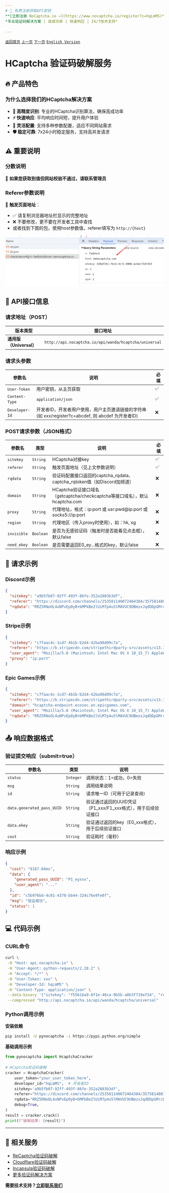 ```yaml
---
# 🚀 免费注册获取API密钥
**[立即注册 NoCaptcha.io →](https://www.nocaptcha.io/register?c=hqLmMS)**  
*专业验证码解决方案 | 高成功率 | 快速响应 | 24/7技术支持*

---
```


[`返回首页`](../README.md)    [`上一页`](recaptcha.md)      [`下一页`](incapsula.md)  [`English Version`](../en-US/hcaptcha.md)

# HCaptcha 验证码破解服务

## 🔥 产品特色

### 为什么选择我们的HCaptcha解决方案

* **🎯 高精度识别**: 专业的HCaptcha识别算法，确保高成功率
* **⚡ 快速响应**: 平均响应时间短，提升用户体验
* **🔧 灵活配置**: 支持多种参数配置，适应不同网站需求
* **🛡️ 稳定可靠**: 7x24小时稳定服务，支持高并发请求

## ⚠️ 重要说明

### 分数说明
🚨 **如果您获取到值但网站校验不通过，请联系管理员**

### Referer参数说明
🚨 **触发页面地址**：
- ✅ 请复制浏览器地址栏显示的完整地址
- ❌ 不要修改，更不要在开发者工具中查找
- 或者找到下图的包，使用host参数值，referer填写为 `http://{host}`

![HCaptcha参数获取](/images/hcaptcha/img.png)

## 🔗 API接口信息

### 请求地址（POST）

| 版本类型 | 接口地址 |
|---------|---------|
| **通用版（Universal）** | `http://api.nocaptcha.io/api/wanda/hcaptcha/universal` |

### 请求头参数

| 参数名 | 说明 | 必填 |
|--------|------|------|
| `User-Token` | 用户密钥，从主页获取 | ✅ |
| `Content-Type` | `application/json` | ✅ |
| `Developer-Id` | 开发者ID，开发者用户使用，用户主页邀请链接的字符串(如 xxx/register?c=abcdef, 则 abcdef 为开发者ID) | ❌ |

### POST请求参数（JSON格式）

| 参数名 | 类型 | 说明 | 必填 |
|--------|------|------|------|
| `sitekey` | `String` | HCaptcha对接key | ✅ |
| `referer` | `String` | 触发页面地址（见上文参数说明） | ✅ |
| `rqdata` | `String` | 验证码配置接口返回的captcha_rqdata、captcha_rqtoken值（如Discord加频道） | ❌ |
| `domain` | `String` | HCaptcha验证接口域名（getcaptcha/checkcaptcha等接口域名），默认hcaptcha.com | ❌ |
| `proxy` | `String` | 代理地址，格式：ip:port 或 usr:pwd@ip:port 或 socks5://ip:port | ❌ |
| `region` | `String` | 代理地区（传入proxy时使用），如：hk, sg | ❌ |
| `invisible` | `Boolean` | 是否为无感验证码（触发时是否能看见点击框），默认false | ❌ |
| `need_ekey` | `Boolean` | 是否需要返回E0_ey...格式的key，默认false | ❌ |

## 📝 请求示例

### Discord示例
```json
{
  "sitekey": "a9b5fb07-92ff-493f-86fe-352a2803b3df",
  "referer": "https://discord.com/channels/253581140072464384/357581480110850049",
  "rqdata": "RRZ5RNoOL4uNPvEp0yB+bMPkBe2lUiM7p4u5lMAVUC9UBmzxJqdDDpGMrcDNApg/DDAQNIIlwEn2dLr7dZMg32I2bi523ZRfkAKpKxxg1sqnVW0xR9Y9ZCcwv54EiHeEqQ+iipixAVozAb6LjtwzNm2H9L15iSN8QfVrcp0Z"
}
```

### Stripe示例
```json
{
  "sitekey": "c7faac4c-1cd7-4b1b-b2d4-42ba98d09c7a",
  "referer": "https://b.stripecdn.com/stripethirdparty-srv/assets/v13.1/HCaptcha.html?id=ab2764cd-d392-4fd0-81b4-9de6c4144c31&origin=https%3A%2F%2Fjs.stripe.com",
  "user_agent": "Mozilla/5.0 (Macintosh; Intel Mac OS X 10_15_7) AppleWebKit/537.36 (KHTML, like Gecko) Chrome/114.0.0.0 Safari/537.36",
  "proxy": "ip:port"
}
```

### Epic Games示例
```json
{
  "sitekey": "c7faac4c-1cd7-4b1b-b2d4-42ba98d09c7a",
  "referer": "https://b.stripecdn.com/stripethirdparty-srv/assets/v13.1/HCaptcha.html?id=ab2764cd-d392-4fd0-81b4-9de6c4144c31&origin=https%3A%2F%2Fjs.stripe.com",
  "domain": "hcaptcha-endpoint.ecosec.on.epicgames.com",
  "user_agent": "Mozilla/5.0 (Macintosh; Intel Mac OS X 10_15_7) AppleWebKit/537.36 (KHTML, like Gecko) Chrome/114.0.0.0 Safari/537.36",
  "rqdata": "RRZ5RNoOL4uNPvEp0yB+bMPkBe2lUiM7p4u5lMAVUC9UBmzxJqdDDpGMrcDNApg/DDAQNIIlwEn2dLr7dZMg32I2bi523ZRfkAKpKxxg1sqnVW0xR9Y9ZCcwv54EiHeEqQ+iipixAVozAb6LjtwzNm2H9L15iSN8QfVrcp0Z"
}
```

## 📤 响应数据格式

### 验证提交响应（submit=true）

| 参数名 | 类型 | 说明 |
|--------|------|------|
| `status` | `Integer` | 调用状态：1=成功，0=失败 |
| `msg` | `String` | 调用结果说明 |
| `id` | `String` | 请求唯一ID（可用于记录查询） |
| `data.generated_pass_UUID` | `String` | 验证通过返回的UUID凭证（P1_xxx/F1_xxx格式），用于后续验证接口 |
| `data.ekey` | `String` | 验证通过返回的key（E0_xxx格式），用于后续验证接口 |
| `cost` | `String` | 验证耗时（毫秒） |

### 响应示例

```json
{
  "cost": "9187.84ms",
  "data": {
    "generated_pass_UUID": "P1_eyxxx",
    "user_agent": "..."
  },
  "id": "c5b976bd-4c01-4378-bb44-324c76e9fe0f",
  "msg": "验证成功",
  "status": 1
}
```

## 💻 代码示例

### CURL命令

```bash
curl \
 -H "Host: api.nocaptcha.io" \
 -H "User-Agent: python-requests/2.28.2" \
 -H "Accept: */*" \
 -H "User-Token: xxx" \
 -H "Developer-Id: hqLmMS" \
 -H "Content-Type: application/json" \
 --data-binary '{"sitekey": "f5561ba9-8f1e-40ca-9b5b-a0b3f719ef34", "referer": "https://discord.com/login"}' \
 --compressed "http://api.nocaptcha.io/api/wanda/hcaptcha/universal"
```

### Python调用示例

**安装依赖**
```bash
pip install -U pynocaptcha -i https://pypi.python.org/simple
```

**基础调用示例**
```python
from pynocaptcha import HcaptchaCracker

# HCaptcha验证码破解
cracker = HcaptchaCracker(
    user_token="your_user_token_here",
    developer_id="hqLmMS",  # 开发者ID
    sitekey='a9b5fb07-92ff-493f-86fe-352a2803b3df',
    referer="https://discord.com/channels/253581140072464384/357581480110850049",
    rqdata="RRZ5RNoOL4uNPvEp0yB+bMPkBe2lUiM7p4u5lMAVUC9UBmzxJqdDDpGMrcDNApg/DDAQNIIlwEn2dLr7dZMg32I2bi523ZRfkAKpKxxg1sqnVW0xR9Y9ZCcwv54EiHeEqQ+iipixAVozAb6LjtwzNm2H9L15iSN8QfVrcp0Z",
    debug=True,
)
result = cracker.crack()
print(f"破解结果: {result}")
```

---

## 🎯 相关服务

- [ReCaptcha验证码破解](recaptcha.md)
- [Cloudflare验证码破解](cloudflare.md)
- [Incapsula验证码破解](incapsula.md)
- [更多验证码解决方案](../README.md)

**需要技术支持？[立即联系我们](https://www.nocaptcha.io/register?c=hqLmMS)**
